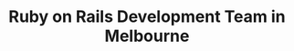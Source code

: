 ---
title: Ruby on Rails Development Team in Melbourne
permalink: /landings/locations/melbourne/developer/ruby-on-rails
technology: Ruby on Rails
location: Melbourne
---